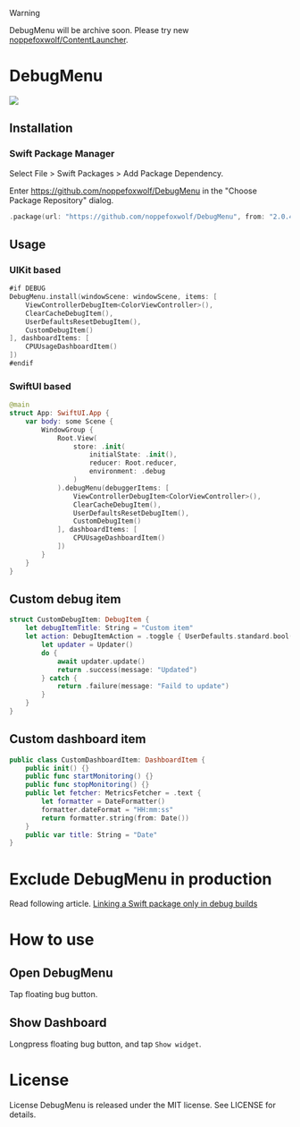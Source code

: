 
> [!WARNING]
> DebugMenu will be archive soon.
> Please try new [noppefoxwolf/ContentLauncher](https://github.com/noppefoxwolf/ContentLauncher).

# DebugMenu

![](https://github.com/noppefoxwolf/DebugMenu/blob/main/.github/example.gif)

## Installation

### Swift Package Manager

Select File > Swift Packages > Add Package Dependency. 

Enter https://github.com/noppefoxwolf/DebugMenu in the "Choose Package Repository" dialog.

```swift
.package(url: "https://github.com/noppefoxwolf/DebugMenu", from: "2.0.4")
```

## Usage

### UIKit based

```swift
#if DEBUG
DebugMenu.install(windowScene: windowScene, items: [
    ViewControllerDebugItem<ColorViewController>(),
    ClearCacheDebugItem(),
    UserDefaultsResetDebugItem(),
    CustomDebugItem()
], dashboardItems: [
    CPUUsageDashboardItem()
])
#endif
```

### SwiftUI based

```swift
@main
struct App: SwiftUI.App {    
    var body: some Scene {
        WindowGroup {
            Root.View(
                store: .init(
                    initialState: .init(),
                    reducer: Root.reducer,
                    environment: .debug
                )
            ).debugMenu(debuggerItems: [
                ViewControllerDebugItem<ColorViewController>(),
                ClearCacheDebugItem(),
                UserDefaultsResetDebugItem(),
                CustomDebugItem()
            ], dashboardItems: [
                CPUUsageDashboardItem()
            ])
        }
    }
}
```

## Custom debug item

```swift
struct CustomDebugItem: DebugItem {
    let debugItemTitle: String = "Custom item"
    let action: DebugItemAction = .toggle { UserDefaults.standard.bool(forKey: "key") } action: { (isOn, completions) in
        let updater = Updater()
        do {
            await updater.update()
            return .success(message: "Updated")
        } catch {
            return .failure(message: "Faild to update")
        }
    }
}
```

## Custom dashboard item

```swift
public class CustomDashboardItem: DashboardItem {
    public init() {}
    public func startMonitoring() {}
    public func stopMonitoring() {}
    public let fetcher: MetricsFetcher = .text {
        let formatter = DateFormatter()
        formatter.dateFormat = "HH:mm:ss"
        return formatter.string(from: Date())
    }
    public var title: String = "Date"
}
```

# Exclude DebugMenu in production

Read following article.
[Linking a Swift package only in debug builds](https://augmentedcode.io/2022/05/02/linking-a-swift-package-only-in-debug-builds/)

# How to use

## Open DebugMenu

Tap floating bug button.

## Show Dashboard

Longpress floating bug button, and tap `Show widget`.

# License

License
DebugMenu is released under the MIT license. See LICENSE for details.
